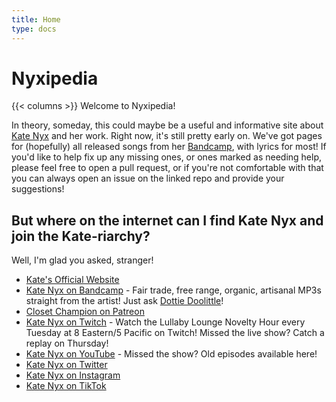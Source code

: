 ```yaml
---
title: Home
type: docs
---
```


# Nyxipedia

{{< columns >}}
Welcome to Nyxipedia!

In theory, someday, this could maybe be a useful and informative site about [Kate Nyx](https://katenyx.com) and her work.  Right now, it's still pretty early on.  We've got pages for (hopefully) all released songs from her [Bandcamp](https://katenyx.bandcamp.com), with lyrics for most!  If you'd like to help fix up any missing ones, or ones marked as needing help, please feel free to open a pull request, or if you're not comfortable with that you can always open an issue on the linked repo and provide your suggestions!

## But where on the internet can I find Kate Nyx and join the Kate-riarchy?

Well, I'm glad you asked, stranger!

* [Kate's Official Website](https://katenyx.com)
* [Kate Nyx on Bandcamp](https://katenyx.bandcamp.com) - Fair trade, free range, organic, artisanal MP3s straight from the artist!  Just ask [Dottie Doolittle](https://www.youtube.com/watch?v=aCo6_jM9l94)!
* [Closet Champion on Patreon](https://www.patreon.com/ClosetChampion)
* [Kate Nyx on Twitch](https://www.twitch.tv/katenyx) - Watch the Lullaby Lounge Novelty Hour every Tuesday at 8 Eastern/5 Pacific on Twitch!  Missed the live show?  Catch a replay on Thursday!
* [Kate Nyx on YouTube](https://www.youtube.com/katenyx) - Missed the show?  Old episodes available here!
* [Kate Nyx on Twitter](https://twitter.com/TheGoblinmother)
* [Kate Nyx on Instagram](https://www.instagram.com/thegoblinmother/)
* [Kate Nyx on TikTok](https://www.tiktok.com/@iamkatenyx)
